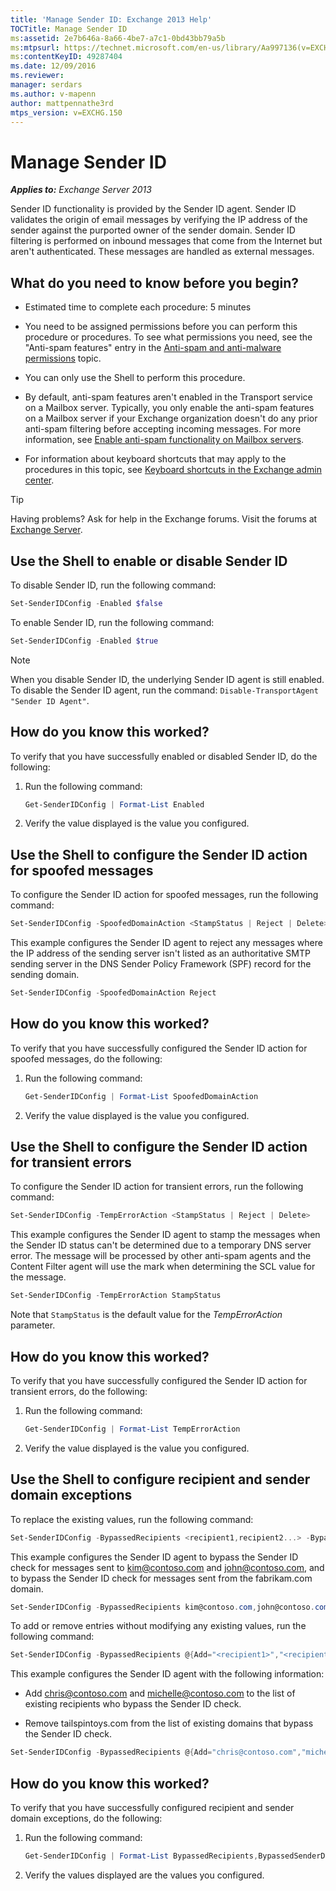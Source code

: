 ```yaml
---
title: 'Manage Sender ID: Exchange 2013 Help'
TOCTitle: Manage Sender ID
ms:assetid: 2e7b646a-8a66-4be7-a7c1-0bd43bb79a5b
ms:mtpsurl: https://technet.microsoft.com/en-us/library/Aa997136(v=EXCHG.150)
ms:contentKeyID: 49287404
ms.date: 12/09/2016
ms.reviewer: 
manager: serdars
ms.author: v-mapenn
author: mattpennathe3rd
mtps_version: v=EXCHG.150
---
```


# Manage Sender ID

_**Applies to:** Exchange Server 2013_

Sender ID functionality is provided by the Sender ID agent. Sender ID validates the origin of email messages by verifying the IP address of the sender against the purported owner of the sender domain. Sender ID filtering is performed on inbound messages that come from the Internet but aren't authenticated. These messages are handled as external messages.

## What do you need to know before you begin?

- Estimated time to complete each procedure: 5 minutes

- You need to be assigned permissions before you can perform this procedure or procedures. To see what permissions you need, see the "Anti-spam features" entry in the [Anti-spam and anti-malware permissions](anti-spam-and-anti-malware-permissions-exchange-2013-help.md) topic.

- You can only use the Shell to perform this procedure.

- By default, anti-spam features aren't enabled in the Transport service on a Mailbox server. Typically, you only enable the anti-spam features on a Mailbox server if your Exchange organization doesn't do any prior anti-spam filtering before accepting incoming messages. For more information, see [Enable anti-spam functionality on Mailbox servers](enable-anti-spam-functionality-on-mailbox-servers-exchange-2013-help.md).

- For information about keyboard shortcuts that may apply to the procedures in this topic, see [Keyboard shortcuts in the Exchange admin center](keyboard-shortcuts-in-the-exchange-admin-center-2013-help.md).

> [!TIP]
> Having problems? Ask for help in the Exchange forums. Visit the forums at [Exchange Server](https://go.microsoft.com/fwlink/p/?linkid=60612).

## Use the Shell to enable or disable Sender ID

To disable Sender ID, run the following command:

```powershell
Set-SenderIDConfig -Enabled $false
```

To enable Sender ID, run the following command:

```powershell
Set-SenderIDConfig -Enabled $true
```

> [!NOTE]
> When you disable Sender ID, the underlying Sender ID agent is still enabled. To disable the Sender ID agent, run the command: <CODE>Disable-TransportAgent "Sender ID Agent"</CODE>.

## How do you know this worked?

To verify that you have successfully enabled or disabled Sender ID, do the following:

1. Run the following command:

   ```powershell
   Get-SenderIDConfig | Format-List Enabled
   ```

2. Verify the value displayed is the value you configured.

## Use the Shell to configure the Sender ID action for spoofed messages

To configure the Sender ID action for spoofed messages, run the following command:

```powershell
Set-SenderIDConfig -SpoofedDomainAction <StampStatus | Reject | Delete>
```

This example configures the Sender ID agent to reject any messages where the IP address of the sending server isn't listed as an authoritative SMTP sending server in the DNS Sender Policy Framework (SPF) record for the sending domain.

```powershell
Set-SenderIDConfig -SpoofedDomainAction Reject
```

## How do you know this worked?

To verify that you have successfully configured the Sender ID action for spoofed messages, do the following:

1. Run the following command:

   ```powershell
   Get-SenderIDConfig | Format-List SpoofedDomainAction
   ```

2. Verify the value displayed is the value you configured.

## Use the Shell to configure the Sender ID action for transient errors

To configure the Sender ID action for transient errors, run the following command:

```powershell
Set-SenderIDConfig -TempErrorAction <StampStatus | Reject | Delete>
```

This example configures the Sender ID agent to stamp the messages when the Sender ID status can't be determined due to a temporary DNS server error. The message will be processed by other anti-spam agents and the Content Filter agent will use the mark when determining the SCL value for the message.

```powershell
Set-SenderIDConfig -TempErrorAction StampStatus
```

Note that `StampStatus` is the default value for the *TempErrorAction* parameter.

## How do you know this worked?

To verify that you have successfully configured the Sender ID action for transient errors, do the following:

1. Run the following command:

   ```powershell
   Get-SenderIDConfig | Format-List TempErrorAction
   ```

2. Verify the value displayed is the value you configured.

## Use the Shell to configure recipient and sender domain exceptions

To replace the existing values, run the following command:

```powershell
Set-SenderIDConfig -BypassedRecipients <recipient1,recipient2...> -BypassedSenderDomains <domain1,domain2...>
```

This example configures the Sender ID agent to bypass the Sender ID check for messages sent to kim@contoso.com and john@contoso.com, and to bypass the Sender ID check for messages sent from the fabrikam.com domain.

```powershell
Set-SenderIDConfig -BypassedRecipients kim@contoso.com,john@contoso.com -BypassedSenderDomains fabrikam.com
```

To add or remove entries without modifying any existing values, run the following command:

```powershell
Set-SenderIDConfig -BypassedRecipients @{Add="<recipient1>","<recipient2>"...; Remove="<recipient1>","<recipient2>"...} -BypassedSenderDomains @{Add="<domain1>","<domain2>"...; Remove="<domain1>","<domain2>"...}
```

This example configures the Sender ID agent with the following information:

- Add chris@contoso.com and michelle@contoso.com to the list of existing recipients who bypass the Sender ID check.

- Remove tailspintoys.com from the list of existing domains that bypass the Sender ID check.

```powershell
Set-SenderIDConfig -BypassedRecipients @{Add="chris@contoso.com","michelle@contoso.com"} -BypassedSenderDomains @{Remove="tailspintoys.com"}
```

## How do you know this worked?

To verify that you have successfully configured recipient and sender domain exceptions, do the following:

1. Run the following command:

   ```powershell
   Get-SenderIDConfig | Format-List BypassedRecipients,BypassedSenderDomains
   ```

2. Verify the values displayed are the values you configured.
